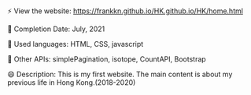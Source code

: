 ⚡ View the website: https://frankkn.github.io/HK.github.io/HK/home.html

🔭 Completion Date: July, 2021

🎯 Used languages: HTML, CSS, javascript

🌱 Other APIs: simplePagination, isotope, CountAPI, Bootstrap

😄 Description: This is my first website. The main content is about my previous life in Hong Kong.(2018-2020)

